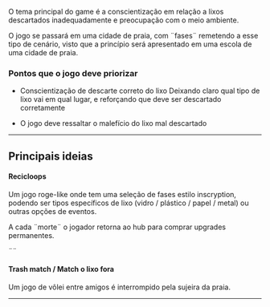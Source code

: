 
O tema principal do game é a conscientização em relação a lixos descartados inadequadamente e preocupação com o meio ambiente.

O jogo se passará em uma cidade de praia, com ¨fases¨ remetendo a esse tipo de cenário, visto que a princípio será apresentado em uma escola de uma cidade de praia.

### Pontos que o jogo deve priorizar

- Conscientização de descarte correto do lixo
	Deixando claro qual tipo de lixo vai em qual lugar, e reforçando que deve ser descartado corretamente

* O jogo deve ressaltar o malefício do lixo mal descartado

---

## Principais ideias

#### Recicloops

Um jogo roge-like onde tem uma seleção de fases estilo inscryption, podendo ser tipos específicos de lixo (vidro / plástico / papel / metal) ou outras opções de eventos.

A cada ¨morte¨ o jogador retorna ao hub para comprar upgrades permanentes.

¨¨

#### Trash match / Match o lixo fora

Um jogo de vôlei entre amigos é interrompido pela sujeira da praia.



---
